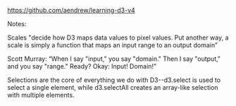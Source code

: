 https://github.com/aendrew/learning-d3-v4

Notes: 

Scales
"decide how D3 maps data values to pixel values. Put another way, a scale is simply a function that maps an input range to an output domain”

Scott Murray:
“When I say "input," you say "domain." Then I say "output," and you say "range." Ready? Okay:
Input! Domain!”


Selections are the core of everything we do with D3--d3.select is used to select a single element, while d3.selectAll creates an array-like selection with multiple elements.
